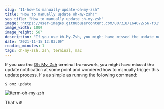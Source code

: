 ```yaml
---
slug: "11-how-to-manually-update-oh-my-zsh"
title: "How to manually update oh-my-zsh!"
seo_title: "How to manually update oh-my-zsh"
image: "https://user-images.githubusercontent.com/807318/164072756-f31f4233-c1ef-40b4-87fb-9a755b4de2d8.png"
image_width: 1000
image_height: 587
description: "If you use Oh-My-Zsh, you might have missed the update notification at some point and wondered how to manually trigger this update process. This article shows how."
date: "2021-11-15 12:03:00"
reading_minutes: 1
tags: oh-my-zsh, zsh, terminal, mac
---
```


If you use the [Oh-My-Zsh](https://ohmyz.sh/) terminal framework, you might have missed the update notification at some point and wondered how to manually trigger this update process. It's as simple as running the following command:

```shell
$ omz update
```

![iterm-oh-my-zsh](https://user-images.githubusercontent.com/807318/164072756-f31f4233-c1ef-40b4-87fb-9a755b4de2d8.png)

That's it!
